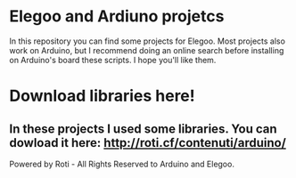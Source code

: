 # Elegoo and Ardiuno projetcs
In this repository you can find some projects for Elegoo. Most projects also work on Arduino, but I recommend doing an online search before installing on Arduino's board these scripts.
I hope you'll like them.

  # Download libraries here!
In these projects I used some libraries. You can dowload it here: http://roti.cf/contenuti/arduino/
------------------------------------------------------------------------------------------------------

Powered by Roti - All Rights Reserved to Arduino and Elegoo.
